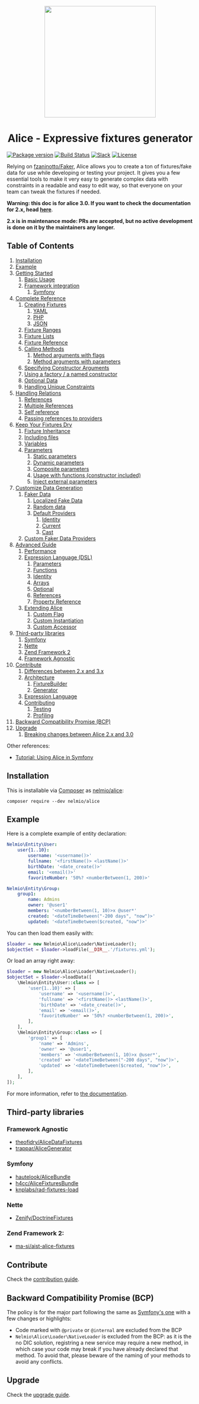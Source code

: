 <p align="center">
    <img src="doc/img/nelmio.png" width=300 />
</p>

<h1 align=center>Alice - Expressive fixtures generator</h1>

[![Package version](https://img.shields.io/packagist/v/nelmio/alice.svg?style=flat-square)](https://packagist.org/packages/nelmio/alice)
[![Build Status](https://img.shields.io/travis/nelmio/alice.svg?branch=master&style=flat-square)](https://travis-ci.org/nelmio/alice?branch=master)
[![Slack](https://img.shields.io/badge/slack-%23alice--fixtures-red.svg?style=flat-square)](https://symfony.com/slack-invite)
[![License](https://img.shields.io/badge/license-MIT-red.svg?style=flat-square)](LICENSE)


Relying on [fzaninotto/Faker](https://github.com/fzaninotto/Faker), Alice
allows you to create a ton of fixtures/fake data for use while developing
or testing your project. It gives you a few essential tools to make it
very easy to generate complex data with constraints in a readable and easy
to edit way, so that everyone on your team can tweak the fixtures if needed.

**Warning: this doc is for alice 3.0. If you want to check the documentation
for 2.x, head [here](https://github.com/nelmio/alice/tree/2.x)**.

**2.x is in maintenance mode: PRs are accepted, but no active development is done on it by the maintainers any longer.**


## Table of Contents

1. [Installation](#installation)
1. [Example](#example)
1. [Getting Started](doc/getting-started.md)
    1. [Basic Usage](doc/getting-started.md#basic-usage)
    1. [Framework integration](doc/getting-started.md#framework-integration)
        1. [Symfony](doc/getting-started.md#symfony)
1. [Complete Reference](doc/complete-reference.md)
    1. [Creating Fixtures](doc/complete-reference.md#creating-fixtures)
        1. [YAML](doc/complete-reference.md#yaml)
        1. [PHP](doc/complete-reference.md#php)
        1. [JSON](doc/complete-reference.md#json)
    1. [Fixture Ranges](doc/complete-reference.md#fixture-ranges)
    1. [Fixture Lists](doc/complete-reference.md#fixture-lists)
    1. [Fixture Reference](doc/complete-reference.md#fixture-reference)
    1. [Calling Methods](doc/complete-reference.md#calling-methods)
        1. [Method arguments with flags](doc/complete-reference.md#method-arguments-with-flags)
        1. [Method arguments with parameters](doc/complete-reference.md#method-arguments-with-parameters)
    1. [Specifying Constructor Arguments](doc/complete-reference.md#specifying-constructor-arguments)
    1. [Using a factory / a named constructor](doc/complete-reference.md#using-a-factory--a-named-constructor)
    1. [Optional Data](doc/complete-reference.md#optional-data)
    1. [Handling Unique Constraints](doc/complete-reference.md#handling-unique-constraints)
1. [Handling Relations](doc/relations-handling.md)
    1. [References](doc/relations-handling.md#references)
    1. [Multiple References](doc/relations-handling.md#multiple-references)
    1. [Self reference](doc/relations-handling.md#self-reference)
    1. [Passing references to providers](doc/relations-handling.md#passing-references-to-providers)
1. [Keep Your Fixtures Dry](doc/fixtures-refactoring.md)
    1. [Fixture Inheritance](doc/fixtures-refactoring.md#fixture-inheritance)
    1. [Including files](doc/fixtures-refactoring.md#including-files)
    1. [Variables](doc/fixtures-refactoring.md#variables)
    1. [Parameters](doc/fixtures-refactoring.md#parameters)
        1. [Static parameters](doc/fixtures-refactoring.md#static-parameters)
        1. [Dynamic parameters](doc/fixtures-refactoring.md#dynamic-parameters)
        1. [Composite parameters](doc/fixtures-refactoring.md#composite-parameters)
        1. [Usage with functions (constructor included)](doc/fixtures-refactoring.md#usage-with-functions-constructor-included)
        1. [Inject external parameters](#inject-external-parameters)
1. [Customize Data Generation](doc/customizing-data-generation.md)
    1. [Faker Data](doc/customizing-data-generation.md#faker-data)
        1. [Localized Fake Data](doc/customizing-data-generation.md#localized-fake-data)
        1. [Random data](doc/customizing-data-generation.md#random-data)
        1. [Default Providers](doc/customizing-data-generation.md#default-providers)
            1. [Identity](doc/customizing-data-generation.md#identity)
            1. [Current](doc/customizing-data-generation.md#current)
            1. [Cast](doc/customizing-data-generation.md#cast)
    1. [Custom Faker Data Providers](doc/customizing-data-generation.md#custom-faker-data-providers)
1. [Advanced Guide](doc/advanced-guide.md#advanced-guide)
    1. [Performance](doc/advanced-guide.md#performance)
    1. [Expression Language (DSL)](doc/advanced-guide.md#expression-language-dsl)
        1. [Parameters](doc/advanced-guide.md#parameters)
        1. [Functions](doc/advanced-guide.md#functions)
        1. [Identity](doc/advanced-guide.md#identity)
        1. [Arrays](doc/advanced-guide.md#arrays)
        1. [Optional](doc/advanced-guide.md#optional)
        1. [References](doc/advanced-guide.md#references)
        1. [Property Reference](doc/advanced-guide.md#property-reference)
    1. [Extending Alice](doc/advanced-guide.md#extending-alice)
        1. [Custom Flag](doc/advanced-guide.md#custom-flag)
        1. [Custom Instantiation](doc/advanced-guide.md#custom-instantiator)
        1. [Custom Accessor](doc/advanced-guide.md#custom-accessor)
1. [Third-party libraries](#third-party-libraries)
    1. [Symfony](#symfony)
    1. [Nette](#nette)
    1. [Zend Framework 2](#zend-framework-2)
    1. [Framework Agnostic](#framework-agnostic)
1. [Contribute](CONTRIBUTING.md#contribute)
    1. [Differences between 2.x and 3.x](CONTRIBUTING.md#differences-between-2x-and-3x)
    1. [Architecture](CONTRIBUTING.md#architecture)
        1. [FixtureBuilder](CONTRIBUTING.md#fixturebuilder)
        1. [Generator](CONTRIBUTING.md#generator)
    1. [Expression Language](CONTRIBUTING.md#expression-language)
    1. [Contributing](CONTRIBUTING.md#contributing)
        1. [Testing](CONTRIBUTING.md#testing)
        1. [Profiling](CONTRIBUTING.md#profiling)
1. [Backward Compatibility Promise (BCP)](#backward-compatibility-promise-bcp)
1. [Upgrade](#upgrade)
    1. [Breaking changes between Alice 2.x and 3.0](UPGRADE.md#breaking-changes-between-alice-2x-and-30)

Other references:
  - [Tutorial: Using Alice in Symfony](https://knpuniversity.com/screencast/symfony-doctrine/fixtures-alice)


## Installation

This is installable via [Composer](https://getcomposer.org/) as
[nelmio/alice](https://packagist.org/packages/nelmio/alice):

    composer require --dev nelmio/alice


## Example

Here is a complete example of entity declaration:

```yaml
Nelmio\Entity\User:
    user{1..10}:
        username: '<username()>'
        fullname: '<firstName()> <lastName()>'
        birthDate: '<date_create()>'
        email: '<email()>'
        favoriteNumber: '50%? <numberBetween(1, 200)>'

Nelmio\Entity\Group:
    group1:
        name: Admins
        owner: '@user1'
        members: '<numberBetween(1, 10)>x @user*'
        created: '<dateTimeBetween("-200 days", "now")>'
        updated: '<dateTimeBetween($created, "now")>'
```

You can then load them easily with:

```php
$loader = new Nelmio\Alice\Loader\NativeLoader();
$objectSet = $loader->loadFile(__DIR__.'/fixtures.yml');
```

Or load an array right away:

```php
$loader = new Nelmio\Alice\Loader\NativeLoader();
$objectSet = $loader->loadData([
    \Nelmio\Entity\User::class => [
        'user{1..10}' => [
            'username' => '<username()>',
            'fullname' => '<firstName()> <lastName()>',
            'birthDate' => '<date_create()>',
            'email' => '<email()>',
            'favoriteNumber' => '50%? <numberBetween(1, 200)>',
        ],
    ],
    \Nelmio\Entity\Group::class => [
        'group1' => [
            'name' => 'Admins',
            'owner' => '@user1',
            'members' => '<numberBetween(1, 10)>x @user*',
            'created' => '<dateTimeBetween("-200 days", "now")>',
            'updated' => '<dateTimeBetween($created, "now")>',
        ],
    ],
]);
```

For more information, refer to [the documentation](#table-of-contents).


## Third-party libraries

### Framework Agnostic

- [theofidry/AliceDataFixtures](https://github.com/theofidry/AliceDataFixtures)
- [trappar/AliceGenerator](https://github.com/trappar/AliceGenerator)

### Symfony

- [hautelook/AliceBundle](https://github.com/hautelook/AliceBundle)
- [h4cc/AliceFixturesBundle](https://github.com/h4cc/AliceFixturesBundle)
- [knplabs/rad-fixtures-load](https://github.com/KnpLabs/rad-fixtures-load)


### Nette

-  [Zenify/DoctrineFixtures](https://github.com/Zenify/DoctrineFixtures)

### Zend Framework 2:

- [ma-si/aist-alice-fixtures](https://github.com/ma-si/aist-alice-fixtures)


## Contribute

Check the [contribution guide](CONTRIBUTING.md).


## Backward Compatibility Promise (BCP)

The policy is for the major part following the same as [Symfony's one][symfony-bc-policy] with a few changes or
highlights:

- Code marked with `@private` or `@internal` are excluded from the BCP
- `Nelmio\Alice\Loader\NativeLoader` is excluded from the BCP: as it is the no DIC solution, registring a new service
  may require a new method, in which case your code may break if you have already declared that method. To avoid that,
  please beware of the naming of your methods to avoid any conflicts.


## Upgrade

Check the [upgrade guide](UPGRADE.md).


[symfony-bc-policy]: https://symfony.com/doc/current/contributing/code/bc.html
